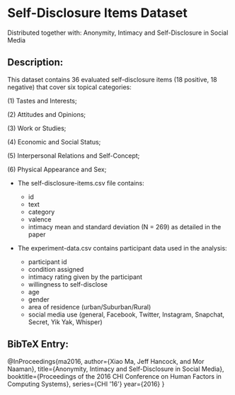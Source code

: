 # Self-Disclosure Items Dataset

Distributed together with: Anonymity, Intimacy and Self-Disclosure in Social Media

## Description:

This dataset contains 36 evaluated self-disclosure items (18 positive, 18 negative) that cover six topical categories:

(1) Tastes and Interests;

(2) Attitudes and Opinions;

(3) Work or Studies;

(4) Economic and Social Status;

(5) Interpersonal Relations and Self-Concept;

(6) Physical Appearance and Sex;

* The self-disclosure-items.csv file contains:
	- id
	- text
	- category
	- valence
	- intimacy mean and standard deviation (N = 269) as detailed in the paper


* The experiment-data.csv contains participant data used in the analysis:
	- participant id
	- condition assigned
	- intimacy rating given by the participant
	- willingness to self-disclose
	- age
	- gender
	- area of residence (urban/Suburban/Rural)
	- social media use (general, Facebook, Twitter, Instagram, Snapchat, Secret, Yik Yak, Whisper)


## BibTeX Entry:

@InProceedings{ma2016,
  author={Xiao Ma, Jeff Hancock, and Mor Naaman},
  title={Anonymity, Intimacy and Self-Disclosure in Social Media},
  booktitle={Proceedings of the 2016 CHI Conference on Human Factors in Computing Systems},
  series={CHI '16'}
  year={2016}
}